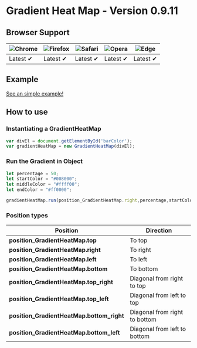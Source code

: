 # Gradient Heat Map - Version 0.9.11

## Browser Support

![Chrome](https://raw.github.com/alrra/browser-logos/master/src/chrome/chrome_48x48.png) | ![Firefox](https://raw.github.com/alrra/browser-logos/master/src/firefox/firefox_48x48.png) | ![Safari](https://raw.github.com/alrra/browser-logos/master/src/safari/safari_48x48.png) | ![Opera](https://raw.github.com/alrra/browser-logos/master/src/opera/opera_48x48.png) | ![Edge](https://raw.github.com/alrra/browser-logos/master/src/edge/edge_48x48.png) |
--- | --- | --- | --- | --- |
Latest ✔ | Latest ✔ | Latest ✔ | Latest ✔ | Latest ✔ |

## Example

[See an simple example!](https://marcusvi200.github.io/gradient-heat-map/)

## How to use

### Instantiating a GradientHeatMap

```js
var divEl = document.getElementById('barColor');
var gradientHeatMap = new GradientHeatMap(divEl);
```

### Run the Gradient in Object

```js
let percentage = 50;
let startColor = "#008000";
let middleColor = "#ffff00";
let endColor = "#ff0000";

gradientHeatMap.run(position_GradientHeatMap.right,percentage,startColor,middleColor,endColor);
```

### Position types
| Position | Direction |
|----------|-----------|
| **position_GradientHeatMap.top** | To top |
| **position_GradientHeatMap.right** | To right |
| **position_GradientHeatMap.left** | To left |
| **position_GradientHeatMap.bottom** | To bottom |
| **position_GradientHeatMap.top_right** | Diagonal from right to top |
| **position_GradientHeatMap.top_left** | Diagonal from left to top |
| **position_GradientHeatMap.bottom_right** | Diagonal from right to bottom |
| **position_GradientHeatMap.bottom_left** | Diagonal from left to bottom |
